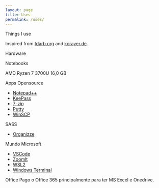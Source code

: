 ```yaml
---
layout: page
title: Uses
permalink: /uses/
---
```


Things I use

Inspired from [tdarb.org](https://tdarb.org/uses.html) and [korayer.de](https://korayer.de/things-i-use.html).


Hardware

Notebooks 

AMD Ryzen 7 3700U
16,0 GB




Apps Opensource
- [Notepad++](https://notepad-plus-plus.org/)
- [KeePass](https://keepass.info/)
- [7-zip](https://www.7-zip.org/)
- [Putty](https://www.putty.org/)
- [WinSCP](https://winscp.net/)

SASS
- [Organizze](https://www.organizze.com.br/)

Mundo Microsoft
- [VSCode](https://code.visualstudio.com/)
- [ZoomIt](https://docs.microsoft.com/en-us/sysinternals/downloads/zoomit)
- [WSL2](https://docs.microsoft.com/pt-br/windows/wsl/install-win10)
- [Windows Terminal](https://github.com/microsoft/terminal)

Office
Pago o Office 365 principalmente para ter MS Excel e Onedrive.
